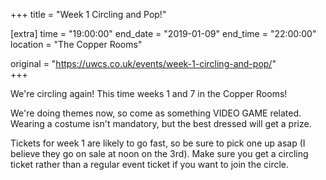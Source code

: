 +++
title = "Week 1 Circling and Pop!"

[extra]
time = "19:00:00"
end_date = "2019-01-09"
end_time = "22:00:00"
location = "The Copper Rooms"

original = "https://uwcs.co.uk/events/week-1-circling-and-pop/"    
+++

We're circling again\! This time weeks 1 and 7 in the Copper Rooms\!  

  

We're doing themes now, so come as something VIDEO GAME related. Wearing a costume isn't mandatory, but the best dressed will get a prize.

  

Tickets for week 1 are likely to go fast, so be sure to pick one up asap (I believe they go on sale at noon on the 3rd). Make sure you get a circling ticket rather than a regular event ticket if you want to join the circle.

